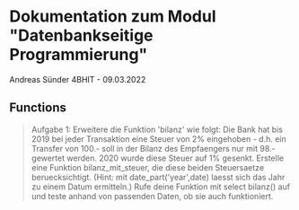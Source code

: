 # Dokumentation zum Modul "Datenbankseitige Programmierung"

Andreas Sünder 4BHIT - 09.03.2022

## Functions

> Aufgabe 1: Erweitere die Funktion 'bilanz' wie folgt: Die Bank hat bis 2019 bei jeder Transaktion eine Steuer von 2% eingehoben - d.h. ein Transfer von 100.- soll in der Bilanz des Empfaengers nur mit 98.- gewertet werden. 2020 wurde diese Steuer auf 1% gesenkt. Erstelle eine Funktion bilanz_mit_steuer, die diese beiden Steuersaetze beruecksichtigt. (Hint: mit date_part('year',date) laesst sich das Jahr zu einem Datum ermitteln.) Rufe deine Funktion mit select bilanz(<id>) auf und teste anhand von passenden Daten, ob sie auch funktioniert.